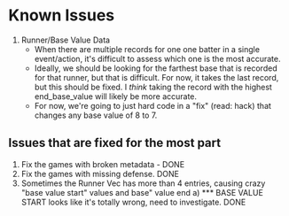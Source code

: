 
# Known Issues

1) Runner/Base Value Data
    - When there are multiple records for one one batter in a single event/action, it's difficult to assess which one is the most accurate.
    - Ideally, we should be looking for the farthest base that is recorded for that runner, but that is difficult. For now, it takes the last
      record, but this should be fixed. I *think* taking the record with the highest end_base_value will likely be more accurate.
    - For now, we're going to just hard code in a "fix" (read: hack) that changes any base value of 8 to 7.

## Issues that are fixed for the most part

1) Fix the games with broken metadata - DONE
2) Fix the games with missing defense. DONE
3) Sometimes the Runner Vec has more than 4 entries, causing crazy "base value start" values and base" value end
        a) *** BASE VALUE START looks like it's totally wrong, need to investigate. DONE
